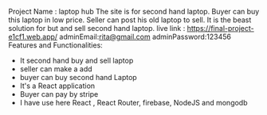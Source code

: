 Project Name : laptop hub
The site is for second hand laptop. Buyer can buy this laptop in low price. Seller can post his old laptop to sell. It is the beast solution for but and sell second hand laptop.
live link : https://final-project-e1cf1.web.app/
adminEmail:rita@gmail.com
adminPassword:123456
Features and Functionalities:

- It second hand buy and sell laptop
- seller can make a add
- buyer can buy second hand Laptop
- It's a React application
- Buyer can pay by stripe
- I have use here React , React Router, firebase, NodeJS and mongodb
